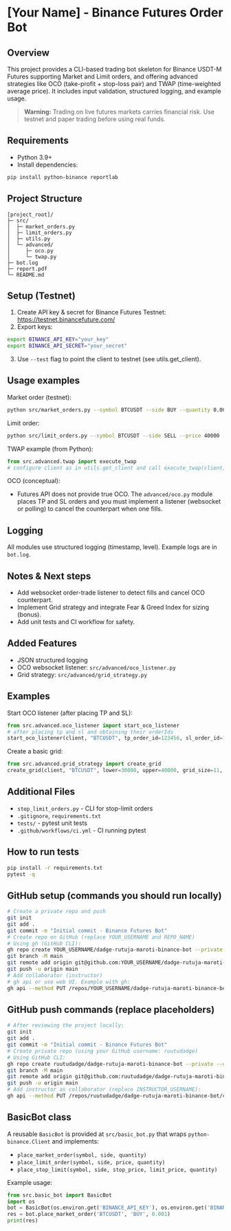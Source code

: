 # [Your Name] - Binance Futures Order Bot

## Overview
This project provides a CLI-based trading bot skeleton for Binance USDT-M Futures supporting Market and Limit orders, and offering advanced strategies like OCO (take-profit + stop-loss pair) and TWAP (time-weighted average price). It includes input validation, structured logging, and example usage.

> **Warning:** Trading on live futures markets carries financial risk. Use testnet and paper trading before using real funds.

## Requirements
- Python 3.9+
- Install dependencies:
```bash
pip install python-binance reportlab
```

## Project Structure
```
[project_root]/
├─ src/
│  ├─ market_orders.py
│  ├─ limit_orders.py
│  ├─ utils.py
│  └─ advanced/
│     ├─ oco.py
│     └─ twap.py
├─ bot.log
├─ report.pdf
└─ README.md
```

## Setup (Testnet)
1. Create API key & secret for Binance Futures Testnet: https://testnet.binancefuture.com/
2. Export keys:
```bash
export BINANCE_API_KEY="your_key"
export BINANCE_API_SECRET="your_secret"
```
3. Use `--test` flag to point the client to testnet (see utils.get_client).

## Usage examples
Market order (testnet):
```bash
python src/market_orders.py --symbol BTCUSDT --side BUY --quantity 0.001 --test --api-key $BINANCE_API_KEY --api-secret $BINANCE_API_SECRET
```

Limit order:
```bash
python src/limit_orders.py --symbol BTCUSDT --side SELL --price 40000 --quantity 0.001 --time-in-force GTC --api-key $BINANCE_API_KEY --api-secret $BINANCE_API_SECRET
```

TWAP example (from Python):
```python
from src.advanced.twap import execute_twap
# configure client as in utils.get_client and call execute_twap(client, "BTCUSDT", "BUY", total_qty=0.01, slices=5, interval_seconds=10, test=True)
```

OCO (conceptual):
- Futures API does not provide true OCO. The `advanced/oco.py` module places TP and SL orders and you must implement a listener (websocket or polling) to cancel the counterpart when one fills.

## Logging
All modules use structured logging (timestamp, level). Example logs are in `bot.log`.

## Notes & Next steps
- Add websocket order-trade listener to detect fills and cancel OCO counterpart.
- Implement Grid strategy and integrate Fear & Greed Index for sizing (bonus).
- Add unit tests and CI workflow for safety.


## Added Features
- JSON structured logging
- OCO websocket listener: `src/advanced/oco_listener.py`
- Grid strategy: `src/advanced/grid_strategy.py`

## Examples
Start OCO listener (after placing TP and SL):
```python
from src.advanced.oco_listener import start_oco_listener
# after placing tp and sl and obtaining their orderIds
start_oco_listener(client, "BTCUSDT", tp_order_id=123456, sl_order_id=123457)
```

Create a basic grid:
```python
from src.advanced.grid_strategy import create_grid
create_grid(client, "BTCUSDT", lower=30000, upper=40000, grid_size=11, quantity=0.001, test=True)
```


## Additional Files
- `stop_limit_orders.py` - CLI for stop-limit orders
- `.gitignore`, `requirements.txt`
- `tests/` - pytest unit tests
- `.github/workflows/ci.yml` - CI running pytest

## How to run tests
```bash
pip install -r requirements.txt
pytest -q
```

## GitHub setup (commands you should run locally)
```bash
# Create a private repo and push
git init
git add .
git commit -m "Initial commit - Binance Futures Bot"
# Create repo on GitHub (replace YOUR_USERNAME and REPO_NAME)
# Using gh (GitHub CLI):
gh repo create YOUR_USERNAME/dadge-rutuja-maroti-binance-bot --private --description "Binance Futures Order Bot" --confirm
git branch -M main
git remote add origin git@github.com:YOUR_USERNAME/dadge-rutuja-maroti-binance-bot.git
git push -u origin main
# Add collaborator (instructor)
# gh api or use web UI. Example with gh:
gh api --method PUT /repos/YOUR_USERNAME/dadge-rutuja-maroti-binance-bot/collaborators/INSTRUCTOR_USERNAME -f permission=push
```


## GitHub push commands (replace placeholders)
```bash
# After reviewing the project locally:
git init
git add .
git commit -m "Initial commit - Binance Futures Bot"
# Create private repo (using your GitHub username: ruutudadge)
# Using GitHub CLI:
gh repo create ruutudadge/dadge-rutuja-maroti-binance-bot --private --description "Binance Futures Order Bot" --confirm
git branch -M main
git remote add origin git@github.com:ruutudadge/dadge-rutuja-maroti-binance-bot.git
git push -u origin main
# Add instructor as collaborator (replace INSTRUCTOR_USERNAME):
gh api --method PUT /repos/ruutudadge/dadge-rutuja-maroti-binance-bot/collaborators/INSTRUCTOR_USERNAME -f permission=push
```


## BasicBot class
A reusable `BasicBot` is provided at `src/basic_bot.py` that wraps `python-binance.Client` and implements:
- `place_market_order(symbol, side, quantity)`
- `place_limit_order(symbol, side, price, quantity)`
- `place_stop_limit(symbol, side, stop_price, limit_price, quantity)`

Example usage:
```python
from src.basic_bot import BasicBot
import os
bot = BasicBot(os.environ.get('BINANCE_API_KEY'), os.environ.get('BINANCE_API_SECRET'), testnet=True)
res = bot.place_market_order('BTCUSDT', 'BUY', 0.001)
print(res)
```
